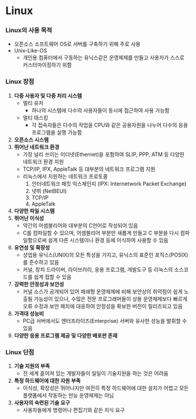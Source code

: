 # Linux
### Linux의 사용 목적
* 오픈소스 소프트웨어 OS로 서버를 구축하기 위해 주로 사용
* Unix-Like-OS 
  * 개인용 컴퓨터에서 구동하는 유닉스같은 운영체제를 만들고 사용자가 스스로 커스터마이징하기 위함
### Linux 장점
1. **다중 사용자 및 다중 처리 시스템**
    * 멀티 유저
      * 하나의 시스템에 다수의 사용자들이 동시에 접근하여 사용 가능함
    * 멀티 태스킹
      * 각 접속자들은 다수의 작업을 CPU와 같은 공용자원을 나누어 다수의 응용 프로그램을 실행 가능함
2. **오픈소스 시스템**
3. **뛰어난 네트워크 환경**
    * 가장 널리 쓰이는 이더넷(Ethernet)을 포함하여 SLIP, PPP, ATM 등 다양한 네트워크 환경 지원
    * TCP/IP, IPX, AppleTalk 등 대부분의 네트워크 프로그램 지원
    * 리눅스에서 지원하는 네트워크 프로토콜
        1. 인터네트워크 패킷 익스체인지 (IPX: Internetwork Packet Exchange)
        2. 넷뷔 (NetBEUI)
        3. TCP/IP
        4. AppleTalk
4. **다양한 파일 시스템**
5. **뛰어난 이식성**
    * 약간의 어셈블리어와 대부분의 C언어로 작성되어 있음
    * C를 컴파일할 수 있으며, 어셈블리어 부분만 새롭게 만들고 C 부분을 다시 컴파일함으로써 쉽게 다른 시스템이나 환경 등에 이식하여 사용할 수 있음
6. **유연성 및 확장성**
    * 상업용 유닉스(UNIX)의 모든 특성을 가지고, 유닉스의 표준인 포직스(POSIX)를 준수하고 있음
    * 커널, 장치 드라이버, 라이브러리, 응용 프로그램, 개발도구 등 리눅스의 소스코드를 쉽게 접할 수 있음
7. **강력한 안정성과 보안성**
    * 커널 소스가 공개되어 있어 패쇄형 운영체제에 비해 보안상의 취약점이 쉽게 노출될 가능성이 있으나, 수많은 전문 프로그래머들이 상용 운영체제보다 빠르게 오류 수정과 보안 패치에 대응하여 안정성을 확보한 버전이 릴리즈되고 있음
8. **가격대 성능비**
    * PC급 서버에서도 엔터프라이즈(Enterprise) 서버와 유사한 성능을 발휘할 수 있음
9. **다양한 응용 프로그램 제공 및 다양한 배포판 존재**
### Linux 단점
1. **기술 지원의 부족**
    * 전 세계 흩어져 있는 개발자들이 일일이 기술지원을 하는 것은 어려움
2. **특정 하드웨어에 대한 자원 부족**
    * 이식성, 확장성은 뛰어나지만 여전히 특정 하드웨어에 대한 설치가 어렵고 모든 플랫폼에서 작동하는 만능 운영체제는 아님
3. **사용자의 숙련된 기술 요구**
    * 사용자들에게 명령어나 편집기와 같은 지식 요구
